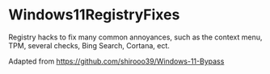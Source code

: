 # Windows11RegistryFixes
Registry hacks to fix many common annoyances, such as the context menu, TPM, several checks, Bing Search, Cortana, ect.


Adapted from 
https://github.com/shirooo39/Windows-11-Bypass

